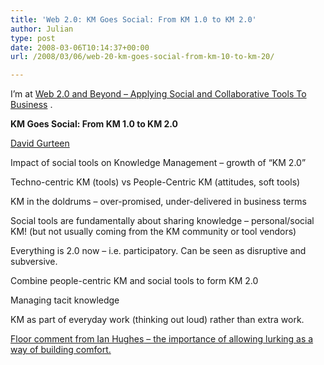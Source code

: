 ```yaml
---
title: 'Web 2.0: KM Goes Social: From KM 1.0 to KM 2.0'
author: Julian
type: post
date: 2008-03-06T10:14:37+00:00
url: /2008/03/06/web-20-km-goes-social-from-km-10-to-km-20/

---
```

I’m at [Web 2.0 and Beyond &#8211; Applying Social and Collaborative Tools To Business][1] .

**KM Goes Social: From KM 1.0 to KM 2.0** 

[David Gurteen][2]

Impact of social tools on Knowledge Management &#8211; growth of &#8220;KM 2.0&#8221;

Techno-centric KM (tools) vs People-Centric KM (attitudes, soft tools)

KM in the doldrums &#8211; over-promised, under-delivered in business terms

Social tools are fundamentally about sharing knowledge &#8211; personal/social KM! (but not usually coming from the KM community or tool vendors)

Everything is 2.0 now &#8211; i.e. participatory. Can be seen as disruptive and subversive.

Combine people-centric KM and social tools to form KM 2.0

Managing tacit knowledge

KM as part of everyday work (thinking out loud) rather than extra work.

<ins datetime="2008-03-06T10:14:41+00:00">Floor comment from <a href="https://eightbar.co.uk/about/epredator/">Ian Hughes</a> &#8211; the importance of allowing lurking as a way of building comfort.</ins>

 [1]: https://www.focusbiz.co.uk/conferences/web2.0/
 [2]: https://www.gurteen.com/